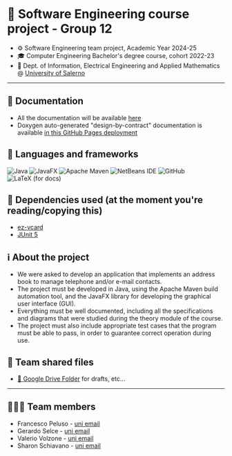 # 🚀 Software Engineering course project - Group 12
- ⚙️ Software Engineering team project, Academic Year 2024-25
- 🎓 Computer Engineering Bachelor's degree course, cohort 2022-23
- 🏫 Dept. of Information, Electrical Engineering and Applied Mathematics @ [University of Salerno](https://unisa.it/)

---

## 📄 Documentation
- All the documentation will be available [here](https://github.com/francescopeluso/SWE-Project/tree/main/docs)
- Doxygen auto-generated "design-by-contract" documentation is available [in this GitHub Pages deployment](https://francescopeluso.github.io/SWE-Project)

## 💾 Languages and frameworks
![Java](https://img.shields.io/badge/java-%23ED8B00.svg?style=for-the-badge&logo=openjdk&logoColor=white)
![JavaFX](https://img.shields.io/badge/javafx-%23FF0000.svg?style=for-the-badge&logo=javafx&logoColor=white)
![Apache Maven](https://img.shields.io/badge/Apache%20Maven-C71A36?style=for-the-badge&logo=Apache%20Maven&logoColor=white)
![NetBeans IDE](https://img.shields.io/badge/NetBeansIDE-1B6AC6.svg?style=for-the-badge&logo=apache-netbeans-ide&logoColor=white)
![GitHub](https://img.shields.io/badge/github-%23121011.svg?style=for-the-badge&logo=github&logoColor=white)
![LaTeX (for docs)](https://img.shields.io/badge/latex-%23008080.svg?style=for-the-badge&logo=latex&logoColor=white)

## 🧩 Dependencies used (at the moment you're reading/copying this)
- [ez-vcard](https://github.com/mangstadt/ez-vcard)
- [JUnit 5](https://github.com/junit-team/junit5)

## ℹ️ About the project
- We were asked to develop an application that implements an address book to manage telephone and/or e-mail contacts.
- The project must be developed in Java, using the Apache Maven build automation tool, and the JavaFX library for developing the graphical user interface (GUI).
- Everything must be well documented, including all the specifications and diagrams that were studied during the theory module of the course.
- The project must also include appropriate test cases that the program must be able to pass, in order to guarantee correct operation during use.


## 📝 Team shared files
- [📂 Google Drive Folder](https://drive.google.com/drive/folders/1oue3cB1Z_F3Z3lOm-P0us-nUvAmd06SI?usp=sharing) for drafts, etc...

---

## 🧑🏻‍💻 Team members
- Francesco Peluso - [uni email](mailto:f.peluso29@studenti.unisa.it)
- Gerardo Selce - [uni email](mailto:g.selce2@studenti.unisa.it )
- Valerio Volzone - [uni email](mailto:v.volzone4@studenti.unisa.it)
- Sharon Schiavano - [uni email](mailto:s.schiavano1@studenti.unisa.it)
